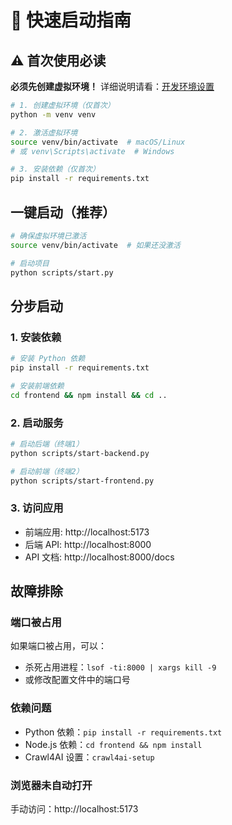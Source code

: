 # 🚀 快速启动指南

## ⚠️ 首次使用必读

**必须先创建虚拟环境！** 详细说明请看：[开发环境设置](docs/development-setup.md)

```bash
# 1. 创建虚拟环境（仅首次）
python -m venv venv

# 2. 激活虚拟环境
source venv/bin/activate  # macOS/Linux
# 或 venv\Scripts\activate  # Windows

# 3. 安装依赖（仅首次）
pip install -r requirements.txt
```

## 一键启动（推荐）

```bash
# 确保虚拟环境已激活
source venv/bin/activate  # 如果还没激活

# 启动项目
python scripts/start.py
```

## 分步启动

### 1. 安装依赖

```bash
# 安装 Python 依赖
pip install -r requirements.txt

# 安装前端依赖
cd frontend && npm install && cd ..
```

### 2. 启动服务

```bash
# 启动后端（终端1）
python scripts/start-backend.py

# 启动前端（终端2）
python scripts/start-frontend.py
```

### 3. 访问应用

- 前端应用: http://localhost:5173
- 后端 API: http://localhost:8000
- API 文档: http://localhost:8000/docs

## 故障排除

### 端口被占用
如果端口被占用，可以：
- 杀死占用进程：`lsof -ti:8000 | xargs kill -9`
- 或修改配置文件中的端口号

### 依赖问题
- Python 依赖：`pip install -r requirements.txt`
- Node.js 依赖：`cd frontend && npm install`
- Crawl4AI 设置：`crawl4ai-setup`

### 浏览器未自动打开
手动访问：http://localhost:5173 